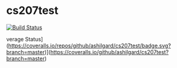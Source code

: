# cs207test

[![Build Status](https://travis-ci.org/ashilgard/cs207test.svg?branch=master)](https://travis-ci.org/ashilgard/cs207test)


verage Status](https://coveralls.io/repos/github/ashilgard/cs207test/badge.svg?branch=master)](https://coveralls.io/github/ashilgard/cs207test?branch=master)

